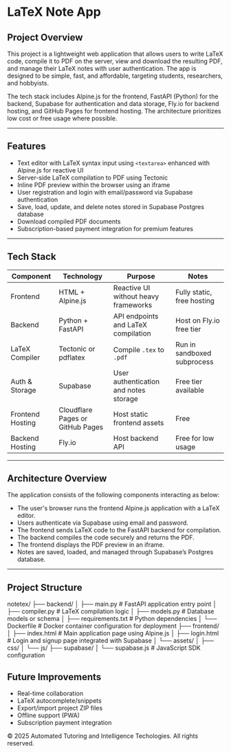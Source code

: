 # LaTeX Note App

## Project Overview

This project is a lightweight web application that allows users to write LaTeX code, compile it to PDF on the server, view and download the resulting PDF, and manage their LaTeX notes with user authentication. The app is designed to be simple, fast, and affordable, targeting students, researchers, and hobbyists.

The tech stack includes Alpine.js for the frontend, FastAPI (Python) for the backend, Supabase for authentication and data storage, Fly.io for backend hosting, and GitHub Pages for frontend hosting. The architecture prioritizes low cost or free usage where possible.

---

## Features

- Text editor with LaTeX syntax input using `<textarea>` enhanced with Alpine.js for reactive UI
- Server-side LaTeX compilation to PDF using Tectonic
- Inline PDF preview within the browser using an iframe
- User registration and login with email/password via Supabase authentication
- Save, load, update, and delete notes stored in Supabase Postgres database
- Download compiled PDF documents
- Subscription-based payment integration for premium features

---

## Tech Stack

| Component      | Technology            | Purpose                              | Notes                     |
|----------------|-----------------------|------------------------------------|---------------------------|
| Frontend       | HTML + Alpine.js      | Reactive UI without heavy frameworks | Fully static, free hosting |
| Backend        | Python + FastAPI      | API endpoints and LaTeX compilation | Host on Fly.io free tier   |
| LaTeX Compiler | Tectonic or pdflatex  | Compile `.tex` to `.pdf`             | Run in sandboxed subprocess|
| Auth & Storage | Supabase              | User authentication and notes storage | Free tier available        |
| Frontend Hosting | Cloudflare Pages or GitHub Pages | Host static frontend assets          | Free                      |
| Backend Hosting | Fly.io                | Host backend API                    | Free for low usage         |

---

## Architecture Overview

The application consists of the following components interacting as below:

- The user's browser runs the frontend Alpine.js application with a LaTeX editor.
- Users authenticate via Supabase using email and password.
- The frontend sends LaTeX code to the FastAPI backend for compilation.
- The backend compiles the code securely and returns the PDF.
- The frontend displays the PDF preview in an iframe.
- Notes are saved, loaded, and managed through Supabase’s Postgres database.

---

## Project Structure
notetex/
├── backend/
│   ├── main.py             # FastAPI application entry point
│   ├── compiler.py         # LaTeX compilation logic
│   ├── models.py           # Database models or schema
│   ├── requirements.txt    # Python dependencies
│   └── Dockerfile          # Docker container configuration for deployment
├── frontend/
│   ├── index.html          # Main application page using Alpine.js
│   ├── login.html          # Login and signup page integrated with Supabase
│   └── assets/
│       ├── css/
│       └── js/
├── supabase/
│   └── supabase.js         # JavaScript SDK configuration 


## Future Improvements

- Real-time collaboration  
- LaTeX autocomplete/snippets  
- Export/import project ZIP files  
- Offline support (PWA)  
- Subscription payment integration

© 2025 Automated Tutoring and Intelligence Techologies. All rights reserved.
